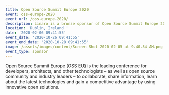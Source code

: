 ```yaml
---
title: Open Source Summit Europe 2020
event: oss-europe-2020
event_url: /oss-europe-2020/
description: Linaro is a bronze sponsor of Open Source Summit Europe 2020
location: 'Dublin, Ireland '
date: '2020-02-06 09:41:55'
event_date: '2020-10-26 09:41:55'
event_end_date: '2020-10-28 09:41:55'
image: /assets/images/content/Screen Shot 2020-02-05 at 9.40.54 AM.png
event_type: sponsor
---
```

Open Source Summit Europe (OSS EU) is the leading conference for developers, architects, and other technologists – as well as open source community and industry leaders – to collaborate, share information, learn about the latest technologies and gain a competitive advantage by using innovative open solutions.
